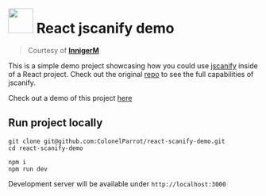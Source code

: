 # <img src="https://github.com/ColonelParrot/react-scanify-demo/assets/65585002/0e94168e-1447-43fa-8c39-4e0538cf029d" height="50"/> React jscanify demo

> Courtesy of [**InnigerM**](https://github.com/InnigerM)

This is a simple demo project showcasing how you could use [jscanify](https://github.com/ColonelParrot/jscanify) inside of a React project. Check out the original [repo](https://github.com/ColonelParrot/jscanify) to see the full capabilities of jscanify.

Check out a demo of this project [here]([https://codesandbox.io/p/github/InnigerM/react-scanify-demo/master](https://codesandbox.io/p/github/ColonelParrot/react-scanify-demo/master?file=/src/App.jsx))

## Run project locally

```
git clone git@github.com:ColonelParrot/react-scanify-demo.git
cd react-scanify-demo

npm i
npm run dev
```

Development server will be available under `http://localhost:3000`
